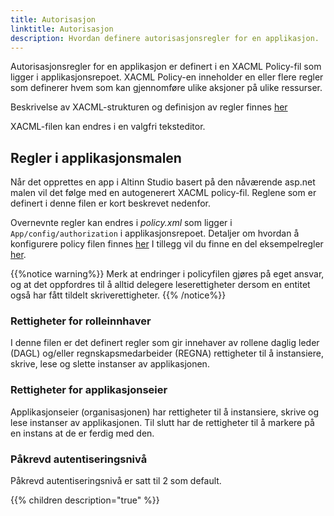 ```yaml
---
title: Autorisasjon
linktitle: Autorisasjon
description: Hvordan definere autorisasjonsregler for en applikasjon.
---
```


Autorisasjonsregler for en applikasjon er definert i en XACML Policy-fil som ligger i applikasjonsrepoet.
XACML Policy-en inneholder en eller flere regler som definerer hvem som kan gjennomføre ulike aksjoner på ulike ressurser.

Beskrivelse av XACML-strukturen og definisjon av regler finnes [her](https://docs.altinn.studio/teknologi/altinnstudio/architecture/components/application/solution/altinn-studio/designer/pap/xacmlpolicy/)

XACML-filen kan endres i en valgfri teksteditor.

## Regler i applikasjonsmalen
Når det opprettes en app i Altinn Studio basert på den nåværende asp.net malen vil det følge med en autogenerert XACML policy-fil.
Reglene som er definert i denne filen er kort beskrevet nedenfor. 

Overnevnte regler kan endres i *policy.xml* som ligger i `App/config/authorization` i applikasjonsrepoet.
Detaljer om hvordan å konfigurere policy filen finnes [her](https://docs.altinn.studio/teknologi/altinnstudio/architecture/components/application/solution/altinn-studio/designer/pap/xacmlpolicy/)
I tillegg vil du finne en del eksempelregler [her](regelbibliotek/).

{{%notice warning%}}
Merk at endringer i policyfilen gjøres på eget ansvar, 
og at det oppfordres til å alltid delegere leserettigheter dersom en entitet også har fått tildelt skriverettigheter.
{{% /notice%}}

### Rettigheter for rolleinnhaver
I denne filen er det definert regler som gir innehaver av rollene daglig leder (DAGL) og/eller regnskapsmedarbeider (REGNA)
rettigheter til å instansiere, skrive, lese og slette instanser av applikasjonen.

### Rettigheter for applikasjonseier
Applikasjonseier (organisasjonen) har rettigheter til å instansiere, skrive og lese instanser av applikasjonen.
Til slutt har de rettigheter til å markere på en instans at de er ferdig med den.

### Påkrevd autentiseringsnivå
Påkrevd autentiseringsnivå er satt til 2 som default.

{{% children description="true" %}}
